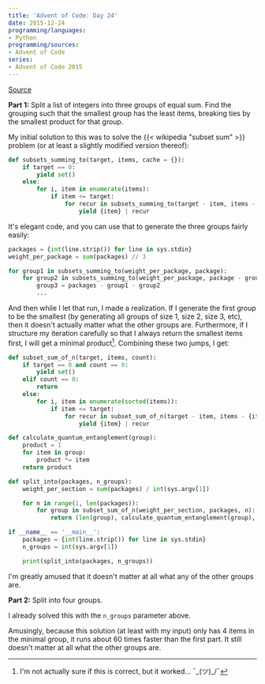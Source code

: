 ```yaml
---
title: 'Advent of Code: Day 24'
date: 2015-12-24
programming/languages:
- Python
programming/sources:
- Advent of Code
series:
- Advent of Code 2015
---
```

<a href="http://adventofcode.com/2015/day/24">Source</a>

**Part 1:** Split a list of integers into three groups of equal sum. Find the grouping such that the smallest group has the least items, breaking ties by the smallest product for that group.

<!--more-->

My initial solution to this was to solve the {{< wikipedia "subset sum" >}} problem (or at least a slightly modified version thereof):

```python
def subsets_summing_to(target, items, cache = {}):
    if target == 0:
        yield set()
    else:
        for i, item in enumerate(items):
            if item <= target:
                for recur in subsets_summing_to(target - item, items - {item}):
                    yield {item} | recur
```

It's elegant code, and you can use that to generate the three groups fairly easily:

```python
packages = {int(line.strip()) for line in sys.stdin}
weight_per_package = sum(packages) // 3

for group1 in subsets_summing_to(weight_per_package, package):
    for group2 in subsets_summing_to(weight_per_package, package - group1):
        group3 = packages - group1 - group2
        ...
```

And then while I let that run, I made a realization. If I generate the first group to be the smallest (by generating all groups of size 1, size 2, size 3, etc), then it doesn't actually matter what the other groups are. Furthermore, if I structure my iteration carefully so that I always return the smallest items first, I will get a minimal product[^1]. Combining these two jumps, I get:

```python
def subset_sum_of_n(target, items, count):
    if target == 0 and count == 0:
        yield set()
    elif count == 0:
        return
    else:
        for i, item in enumerate(sorted(items)):
            if item <= target:
                for recur in subset_sum_of_n(target - item, items - {item}, count - 1):
                    yield {item} | recur

def calculate_quantum_entanglement(group):
    product = 1
    for item in group:
        product *= item
    return product

def split_into(packages, n_groups):
    weight_per_section = sum(packages) / int(sys.argv[1])

    for n in range(1, len(packages)):
        for group in subset_sum_of_n(weight_per_section, packages, n):
            return (len(group), calculate_quantum_entanglement(group), group)

if __name__ == '__main__':
    packages = {int(line.strip()) for line in sys.stdin}
    n_groups = int(sys.argv[1])

    print(split_into(packages, n_groups))
```

I'm greatly amused that it doesn't matter at all what any of the other groups are.

**Part 2:** Split into four groups.

I already solved this with the `n_groups` parameter above.

Amusingly, because this solution (at least with my input) only has 4 items in the minimal group, it runs about 60 times faster than the first part. It still doesn't matter at all what the other groups are.

[^1]: I'm not actually sure if this is correct, but it worked... ¯\_(ツ)_/¯
